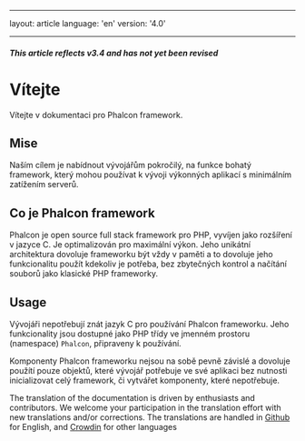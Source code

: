 * * *

layout: article language: 'en' version: '4.0'

* * *

<h5 class="alert alert-warning">This article reflects v3.4 and has not yet been revised</h5>

# Vítejte

Vítejte v dokumentaci pro Phalcon framework.

## Mise

Naším cílem je nabídnout vývojářům pokročilý, na funkce bohatý framework, který mohou používat k vývoji výkonných aplikací s minimálním zatížením serverů.

## Co je Phalcon framework

Phalcon je open source full stack framework pro PHP, vyvíjen jako rozšíření v jazyce C. Je optimalizován pro maximální výkon. Jeho unikátní architektura dovoluje frameworku být vždy v paměti a to dovoluje jeho funkcionalitu použít kdekoliv je potřeba, bez zbytečných kontrol a načítání souborů jako klasické PHP frameworky.

## Usage

Vývojáři nepotřebují znát jazyk C pro používání Phalcon frameworku. Jeho funkcionality jsou dostupné jako PHP třídy ve jmenném prostoru (namespace) `Phalcon`, připraveny k používání.

Komponenty Phalcon frameworku nejsou na sobě pevně závislé a dovoluje použítí pouze objektů, které vývojář potřebuje ve své aplikaci bez nutnosti inicializovat celý framework, či vytvářet komponenty, které nepotřebuje.

<div class="alert alert-danger">
    <p>
        The translation of the documentation is driven by enthusiasts and contributors. We welcome your participation in the translation effort with new translations and/or corrections. The translations are handled in <a href="https://github.com/phalcon/docs">Github</a> for English, and <a href="https://crowdin.com/project/phalcon-documentation">Crowdin</a> for other languages
    </p>
</div>

